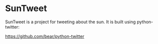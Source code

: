 SunTweet
========

SunTweet is a project for tweeting about the sun. It is built using python-twitter:

https://github.com/bear/python-twitter